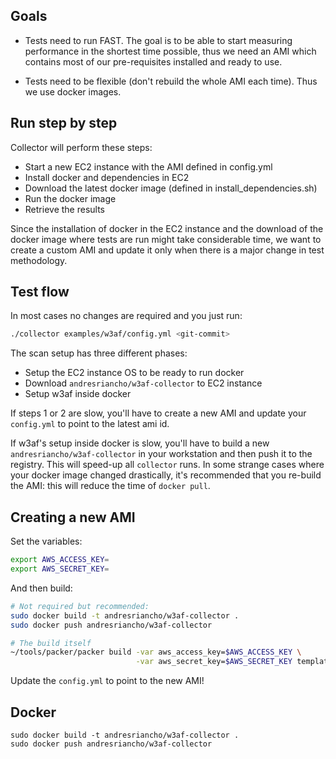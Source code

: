 ## Goals

 * Tests need to run FAST. The goal is to be able to start measuring performance in the shortest
   time possible, thus we need an AMI which contains most of our pre-requisites installed and ready
   to use.

 * Tests need to be flexible (don't rebuild the whole AMI each time). Thus we use docker images.

## Run step by step

Collector will perform these steps:

 * Start a new EC2 instance with the AMI defined in config.yml
 * Install docker and dependencies in EC2
 * Download the latest docker image (defined in install_dependencies.sh)
 * Run the docker image
 * Retrieve the results

Since the installation of docker in the EC2 instance and the download of the docker image where
tests are run might take considerable time, we want to create a custom AMI and update it only
when there is a major change in test methodology.

## Test flow

In most cases no changes are required and you just run:

```bash
./collector examples/w3af/config.yml <git-commit>
```

The scan setup has three different phases:
 * Setup the EC2 instance OS to be ready to run docker
 * Download `andresriancho/w3af-collector` to EC2 instance
 * Setup w3af inside docker

If steps 1 or 2 are slow, you'll have to create a new AMI and update your `config.yml` to
point to the latest ami id.

If w3af's setup inside docker is slow, you'll have to build a new `andresriancho/w3af-collector`
in your workstation and then push it to the registry. This will speed-up all `collector`
runs. In some strange cases where your docker image changed drastically, it's recommended
that you re-build the AMI: this will reduce the time of `docker pull`.

## Creating a new AMI

Set the variables:

```bash
export AWS_ACCESS_KEY=
export AWS_SECRET_KEY=
```

And then build:

```bash
# Not required but recommended:
sudo docker build -t andresriancho/w3af-collector .
sudo docker push andresriancho/w3af-collector

# The build itself
~/tools/packer/packer build -var aws_access_key=$AWS_ACCESS_KEY \
                            -var aws_secret_key=$AWS_SECRET_KEY template.packer
```

Update the `config.yml` to point to the new AMI!

## Docker
```
sudo docker build -t andresriancho/w3af-collector .
sudo docker push andresriancho/w3af-collector
```


